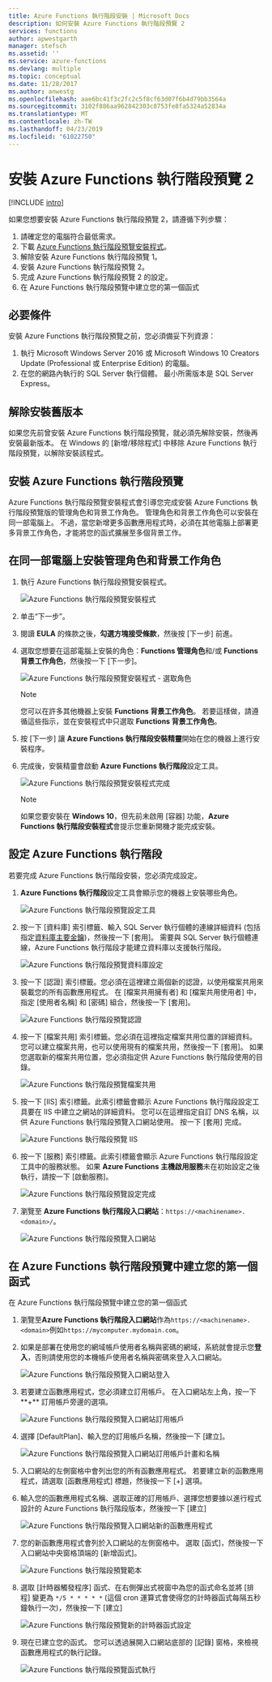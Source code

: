```yaml
---
title: Azure Functions 執行階段安裝 | Microsoft Docs
description: 如何安裝 Azure Functions 執行階段預覽 2
services: functions
author: apwestgarth
manager: stefsch
ms.assetid: ''
ms.service: azure-functions
ms.devlang: multiple
ms.topic: conceptual
ms.date: 11/28/2017
ms.author: anwestg
ms.openlocfilehash: aae6bc41f3c2fc2c5f8cf63d07f6b4d79bb3564a
ms.sourcegitcommit: 3102f886aa962842303c8753fe8fa5324a52834a
ms.translationtype: MT
ms.contentlocale: zh-TW
ms.lasthandoff: 04/23/2019
ms.locfileid: "61022750"
---
```

# <a name="install-the-azure-functions-runtime-preview-2"></a>安裝 Azure Functions 執行階段預覽 2

[!INCLUDE [intro](../../includes/functions-runtime-preview-note.md)]

如果您想要安裝 Azure Functions 執行階段預覽 2，請遵循下列步驟：

1. 請確定您的電腦符合最低需求。
1. 下載 [Azure Functions 執行階段預覽安裝程式](https://aka.ms/azafrv2)。
1. 解除安裝 Azure Functions 執行階段預覽 1。
1. 安裝 Azure Functions 執行階段預覽 2。
1. 完成 Azure Functions 執行階段預覽 2 的設定。
1. 在 Azure Functions 執行階段預覽中建立您的第一個函式

## <a name="prerequisites"></a>必要條件

安裝 Azure Functions 執行階段預覽之前，您必須備妥下列資源：

1. 執行 Microsoft Windows Server 2016 或 Microsoft Windows 10 Creators Update (Professional 或 Enterprise Edition) 的電腦。
1. 在您的網路內執行的 SQL Server 執行個體。  最小所需版本是 SQL Server Express。

## <a name="uninstall-previous-version"></a>解除安裝舊版本

如果您先前曾安裝 Azure Functions 執行階段預覽，就必須先解除安裝，然後再安裝最新版本。  在 Windows 的 [新增/移除程式] 中移除 Azure Functions 執行階段預覽，以解除安裝該程式。

## <a name="install-the-azure-functions-runtime-preview"></a>安裝 Azure Functions 執行階段預覽

Azure Functions 執行階段預覽安裝程式會引導您完成安裝 Azure Functions 執行階段預覽版的管理角色和背景工作角色。  管理角色和背景工作角色可以安裝在同一部電腦上。  不過，當您新增更多函數應用程式時，必須在其他電腦上部署更多背景工作角色，才能將您的函式擴展至多個背景工作。

## <a name="install-the-management-and-worker-role-on-the-same-machine"></a>在同一部電腦上安裝管理角色和背景工作角色

1. 執行 Azure Functions 執行階段預覽安裝程式。

    ![Azure Functions 執行階段預覽安裝程式][1]

1. 单击“下一步”。
1. 閱讀 **EULA** 的條款之後，**勾選方塊接受條款**，然後按 [下一步] 前進。
1. 選取您想要在這部電腦上安裝的角色：**Functions 管理角色**和/或 **Functions 背景工作角色**，然後按一下 [下一步]。

    ![Azure Functions 執行階段預覽安裝程式 - 選取角色][3]

    > [!NOTE]
    > 您可以在許多其他機器上安裝 **Functions 背景工作角色**。 若要這樣做，請遵循這些指示，並在安裝程式中只選取 **Functions 背景工作角色**。

1. 按 [下一步] 讓 **Azure Functions 執行階段安裝精靈**開始在您的機器上進行安裝程序。
1. 完成後，安裝精靈會啟動 **Azure Functions 執行階段**設定工具。

    ![Azure Functions 執行階段預覽安裝程式完成][6]

    > [!NOTE]
    > 如果您要安裝在 **Windows 10**，但先前未啟用 [容器] 功能，**Azure Functions 執行階段安裝程式**會提示您重新開機才能完成安裝。

## <a name="configure-the-azure-functions-runtime"></a>設定 Azure Functions 執行階段

若要完成 Azure Functions 執行階段安裝，您必須完成設定。

1. **Azure Functions 執行階段**設定工具會顯示您的機器上安裝哪些角色。

    ![Azure Functions 執行階段預覽設定工具][7]

1. 按一下 [資料庫] 索引標籤、輸入 SQL Server 執行個體的連線詳細資料 (包括指定[資料庫主要金鑰](https://docs.microsoft.com/sql/relational-databases/security/encryption/sql-server-and-database-encryption-keys-database-engine))，然後按一下 [套用]。  需要與 SQL Server 執行個體連線，Azure Functions 執行階段才能建立資料庫以支援執行階段。

    ![Azure Functions 執行階段預覽資料庫設定][8]

1. 按一下 [認證] 索引標籤。您必須在這裡建立兩個新的認證，以使用檔案共用來裝載您的所有函數應用程式。  在 [檔案共用擁有者] 和 [檔案共用使用者] 中，指定 [使用者名稱] 和 [密碼] 組合，然後按一下 [套用]。

    ![Azure Functions 執行階段預覽認證][9]

1. 按一下 [檔案共用] 索引標籤。您必須在這裡指定檔案共用位置的詳細資料。  您可以建立檔案共用，也可以使用現有的檔案共用，然後按一下 [套用]。  如果您選取新的檔案共用位置，您必須指定供 Azure Functions 執行階段使用的目錄。

    ![Azure Functions 執行階段預覽檔案共用][10]

1. 按一下 [IIS] 索引標籤。此索引標籤會顯示 Azure Functions 執行階段設定工具要在 IIS 中建立之網站的詳細資料。  您可以在這裡指定自訂 DNS 名稱，以供 Azure Functions 執行階段預覽入口網站使用。  按一下 [套用] 完成。

    ![Azure Functions 執行階段預覽 IIS][11]

1. 按一下 [服務] 索引標籤。此索引標籤會顯示 Azure Functions 執行階段設定工具中的服務狀態。  如果 **Azure Functions 主機啟用服務**未在初始設定之後執行，請按一下 [啟動服務]。

    ![Azure Functions 執行階段預覽設定完成][12]

1. 瀏覽至 **Azure Functions 執行階段入口網站**：`https://<machinename>.<domain>/`。

    ![Azure Functions 執行階段預覽入口網站][13]

## <a name="create-your-first-function-in-azure-functions-runtime-preview"></a>在 Azure Functions 執行階段預覽中建立您的第一個函式

在 Azure Functions 執行階段預覽中建立您的第一個函式

1. 瀏覽至**Azure Functions 執行階段入口網站**作為`https://<machinename>.<domain>`例如`https://mycomputer.mydomain.com`。

1. 如果是部署在使用您的網域帳戶使用者名稱與密碼的網域，系統就會提示您**登入**，否則請使用您的本機帳戶使用者名稱與密碼來登入入口網站。

    ![Azure Functions 執行階段預覽入口網站登入][14]

1. 若要建立函數應用程式，您必須建立訂用帳戶。  在入口網站左上角，按一下**+** 訂用帳戶旁邊的選項。

    ![Azure Functions 執行階段預覽入口網站訂用帳戶][15]

1. 選擇 [DefaultPlan]、輸入您的訂用帳戶名稱，然後按一下 [建立]。

    ![Azure Functions 執行階段預覽入口網站訂用帳戶計畫和名稱][16]

1. 入口網站的左側窗格中會列出您的所有函數應用程式。  若要建立新的函數應用程式，請選取 [函數應用程式] 標題，然後按一下 [+] 選項。

1. 輸入您的函數應用程式名稱、選取正確的訂用帳戶、選擇您想要據以進行程式設計的 Azure Functions 執行階段版本，然後按一下 [建立]

    ![Azure Functions 執行階段預覽入口網站新的函數應用程式][17]

1. 您的新函數應用程式會列於入口網站的左側窗格中。  選取 [函式]，然後按一下入口網站中央窗格頂端的 [新增函式]。

    ![Azure Functions 執行階段預覽範本][18]

1. 選取 [計時器觸發程序] 函式、在右側彈出式視窗中為您的函式命名並將 [排程] 變更為 `*/5 * * * * *` (這個 cron 運算式會使得您的計時器函式每隔五秒鐘執行一次)，然後按一下 [建立]

    ![Azure Functions 執行階段預覽新的計時器函式設定][19]

1. 現在已建立您的函式。  您可以透過展開入口網站底部的 [記錄] 窗格，來檢視函數應用程式的執行記錄。

    ![Azure Functions 執行階段預覽函式執行][20]

<!--Image references-->
[1]: ./media/functions-runtime-install/AzureFunctionsRuntime_Installer1.png
[2]: ./media/functions-runtime-install/AzureFunctionsRuntime_Installer2-EULA.png
[3]: ./media/functions-runtime-install/AzureFunctionsRuntime_Installer3-ChooseRoles.png
[4]: ./media/functions-runtime-install/AzureFunctionsRuntime_Installer4-Install.png
[5]: ./media/functions-runtime-install/AzureFunctionsRuntime_Installer5-Progress.png
[6]: ./media/functions-runtime-install/AzureFunctionsRuntime_Installer6-InstallComplete.png
[7]: ./media/functions-runtime-install/AzureFunctionsRuntime_Configuration1.png
[8]: ./media/functions-runtime-install/AzureFunctionsRuntime_Configuration2_SQL.png
[9]: ./media/functions-runtime-install/AzureFunctionsRuntime_Configuration3_Credentials.png
[10]: ./media/functions-runtime-install/AzureFunctionsRuntime_Configuration4_Fileshare.png
[11]: ./media/functions-runtime-install/AzureFunctionsRuntime_Configuration5_IIS.png
[12]: ./media/functions-runtime-install/AzureFunctionsRuntime_Configuration6_Services.png
[13]: ./media/functions-runtime-install/AzureFunctionsRuntime_Portal.png
[14]: ./media/functions-runtime-install/AzureFunctionsRuntime_Portal_Login.png
[15]: ./media/functions-runtime-install/AzureFunctionsRuntime_Portal_Subscriptions.png
[16]: ./media/functions-runtime-install/AzureFunctionsRuntime_Portal_Subscriptions1.png
[17]: ./media/functions-runtime-install/AzureFunctionsRuntime_Portal_NewFunctionApp.png
[18]: ./media/functions-runtime-install/AzureFunctionsRuntime_v1FunctionsTemplates.png
[19]: ./media/functions-runtime-install/AzureFunctionsRuntime_Portal_NewTimerFunction.png
[20]: ./media/functions-runtime-install/AzureFunctionsRuntime_Portal_RunningV2Function.png
